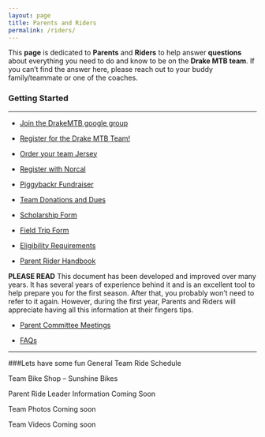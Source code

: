 ```yaml
---
layout: page
title: Parents and Riders
permalink: /riders/
---
```


This **page** is dedicated to **Parents** and **Riders** to help answer **questions** about everything you need to do and know to be on the **Drake MTB team**. If you can’t find the answer here, please reach out to your buddy family/teammate or one of the coaches.

### Getting Started
****

* <a href="https://groups.google.com/forum/?hl=en&fromgroups#!forum/drakemtb">Join the DrakeMTB google group</a>

* <a href="http://goo.gl/forms/6QBGiaPkpi">Register for the Drake MTB Team!</a>

* <a href="{{ site.baseurl }}/jersey">Order your team Jersey</a>

* <a href="{{ site.baseurl }}/register"> Register with Norcal</a>			

* <a href="{{ site.baseurl }}/piggybackr">Piggybackr Fundraiser</a>

* <a href="{{ site.baseurl }}/dues">Team Donations and Dues</a>

* <a href="{{ site.baseurl }}/scholarship">Scholarship Form</a>

* <a href="{{ site.baseurl }}/fieldtrip">Field Trip Form</a>

* <a href="{{ site.baseurl }}/eligibility">Eligibility Requirements</a>

* <a href="{{ site.baseurl }}/resources/2016_Parent_Rider_Handbook.pdf">Parent Rider Handbook</a>
	
**PLEASE READ**  This document has been developed and improved over many years. It has several years of experience behind it and is an excellent tool to help prepare you for the first season. After that, you probably won’t need to refer to it again. However, during the first year, Parents and Riders will appreciate having all this information at their fingers tips. 

* <a href="{{ site.baseurl }}/committee">Parent Committee Meetings</a>

* <a href="{{ site.baseurl }}/faqs">FAQs</a>

****

###Lets have some fun
General Team Ride Schedule 

Team Bike Shop – Sunshine Bikes

Parent Ride Leader Information Coming Soon

Team Photos Coming soon

Team Videos Coming soon

